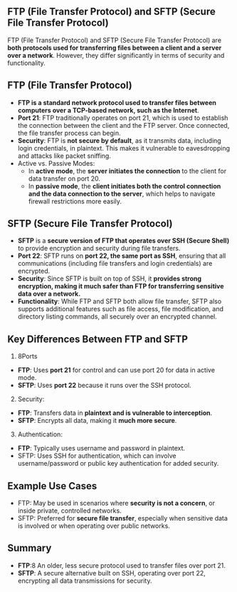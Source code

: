 ## FTP (File Transfer Protocol) and SFTP (Secure File Transfer Protocol)
FTP (File Transfer Protocol) and SFTP (Secure File Transfer Protocol) are **both protocols used for transferring files between a client and a server over a network**. However, they differ significantly in terms of security and functionality.

## FTP (File Transfer Protocol)
  - **FTP is a standard network protocol used to transfer files between computers over a TCP-based network, such as the Internet**.
  - **Port 21**: FTP traditionally operates on port 21, which is used to establish the connection between the client and the FTP server. Once connected, the file transfer process can begin.
  - **Security**: FTP is **not secure by default**, as it transmits data, including login credentials, in plaintext. This makes it vulnerable to eavesdropping and attacks like packet sniffing.
  - Active vs. Passive Modes:
    - In **active mode**, the **server initiates the connection** to the client for data transfer on port 20.
    - In **passive mode**, the **client initiates both the control connection and the data connection to the server**, which helps to navigate firewall restrictions more easily.

## SFTP (Secure File Transfer Protocol)
  - **SFTP** is a **secure version of FTP that operates over SSH (Secure Shell)** to provide encryption and security during file transfers.
  - **Port 22**: SFTP runs on **port 22, the same port as SSH**, ensuring that all communications (including file transfers and login credentials) are encrypted.
  - **Security**: Since SFTP is built on top of SSH, it **provides strong encryption, making it much safer than FTP for transferring sensitive data over a network.**
  - **Functionality**: While FTP and SFTP both allow file transfer, SFTP also supports additional features such as file access, file modification, and directory listing commands, all securely over an encrypted channel.

## Key Differences Between FTP and SFTP
1. 8Ports
  - **FTP**: Uses **port 21** for control and can use port 20 for data in active mode.
  - **SFTP**: Uses **port 22** because it runs over the SSH protocol.
2. Security:
  - **FTP**: Transfers data in **plaintext and is vulnerable to interception**.
  - **SFTP**: Encrypts all data, making it **much more secure**.
3. Authentication:
  - **FTP**: Typically uses username and password in plaintext.
  - SFTP: Uses SSH for authentication, which can involve username/password or public key authentication for added security.

## Example Use Cases
  - FTP: May be used in scenarios where **security is not a concern**, or inside private, controlled networks.
  - SFTP: Preferred for **secure file transfer**, especially when sensitive data is involved or when operating over public networks.

## Summary
  - **FTP**:8 An older, less secure protocol used to transfer files over port 21.
  - **SFTP**: A secure alternative built on SSH, operating over port 22, encrypting all data transmissions for security.